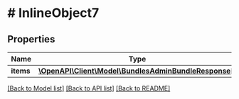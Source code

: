# # InlineObject7

## Properties

Name | Type | Description | Notes
------------ | ------------- | ------------- | -------------
**items** | [**\OpenAPI\Client\Model\BundlesAdminBundleResponse[]**](BundlesAdminBundleResponse.md) |  | [optional]

[[Back to Model list]](../../README.md#models) [[Back to API list]](../../README.md#endpoints) [[Back to README]](../../README.md)
